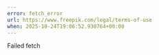 ```yaml
---
error: fetch_error
url: https://www.freepik.com/legal/terms-of-use
when: 2025-10-24T19:06:52.930764+00:00
---
```


Failed fetch
